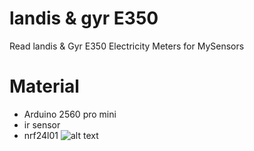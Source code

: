 
# landis & gyr E350
Read landis &amp; Gyr E350 Electricity Meters for MySensors

# Material

 - Arduino 2560 pro mini
 - ir sensor
 - nrf24l01
![alt text](https://github.com/prophetmaster/landisgyre350/blob/master/images/Arduino-IR-Collision-Detection-Module-Pin-Outs.png)
